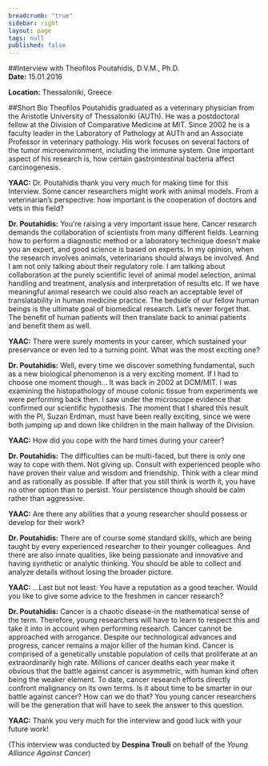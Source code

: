 ```yaml
---
breadcrumb: "true"
sidebar: right
layout: page
tags: null
published: false
---
```



##Interview with Theofilos Poutahidis, D.V.M., Ph.D.   
**Date:** 15.01.2016   

**Location:** Thessaloniki, Greece   


##Short Bio
Theofilos Poutahidis graduated as a veterinary physician from the Aristotle University of Thessaloniki (AUTh). He was a postdoctoral fellow at the Division of Comparative Medicine at MIT. Since 2002 he is a faculty leader in the Laboratory of Pathology at AUTh and an Associate Professor in veterinary pathology.  His work focuses on several factors of the tumor microenvironment, including the immune system. One important aspect of his research is, how certain gastrointestinal bacteria affect carcinogenesis.

**YAAC:** Dr. Poutahidis thank you very much for making time for this Interview. Some cancer researchers might work with animal models. From a veterinarian’s perspective: how important is the cooperation of doctors and vets in this field? 

**Dr. Poutahidis:** You're raising a very important issue here. Cancer research demands the collaboration of scientists from many different fields. Learning how to perform a diagnostic method or a laboratory technique doesn't make you an expert, and good science is based on experts. In my opinion, when the research involves animals, veterinarians should always be involved. And I am not only talking about their regulatory role. I am talking about collaboration at the purely scientific level of animal model selection, animal handling and treatment, analysis and interpretation of results etc. If we have meaningful animal research we could also reach an acceptable level of translatability in human medicine practice. The bedside of our fellow human beings is the ultimate goal of biomedical research. Let’s never forget that. The benefit of human patients will then translate back to animal patients and benefit them as well.  

**YAAC:** There were surely moments in your career, which sustained your preservance or even led to a turning point. What was the most exciting one?   

**Dr. Poutahidis:** Well, every time we discover something fundamental, such as a new biological phenomenon is a very exciting moment. If I had to choose one moment though... It was back in 2002 at DCM/MIT. I was examining the histopathology of mouse colonic tissue from experiments we were performing back then. I saw under the microscope evidence that confirmed our scientific hypothesis. The moment that I shared this result with the PI, Suzan Erdman, must have been really exciting, since we were both jumping up and down like children in the main hallway of the Division. 

**YAAC:** How did you cope with the hard times during your career?   

**Dr. Poutahidis:** The difficulties can be multi-faced, but there is only one way to cope with them. Not giving up. Consult with experienced people who have proven their value and wisdom and friendship. Think with a clear mind and as rationally as possible. If after that you still think is worth it, you have no other option than to persist. Your persistence though should be calm rather than aggressive.  

**YAAC:** Are there any abilities that a young researcher should possess or develop for their work?

**Dr. Poutahidis:** There are of course some standard skills, which are being taught by every experienced researcher to their younger colleagues. And there are also innate qualities, like being passionate and innovative and having synthetic or analytic thinking. You should be able to collect and analyze details without losing the broader picture. 

**YAAC:** …Last but not least: You have a reputation as a good teacher. Would you like to give some advice to the freshmen in cancer research?

**Dr. Poutahidis:** Cancer is a chaotic disease-in the mathematical sense of the term. Therefore, young researchers will have to learn to respect this and take it into in account when performing research. Cancer cannot be approached with arrogance. Despite our technological advances and progress, cancer remains a major killer of the human kind. Cancer is comprised of a genetically unstable population of cells that proliferate at an extraordinarily high rate. Millions of cancer deaths each year make it obvious that the battle against cancer is asymmetric, with human kind often being the weaker element. To date, cancer research efforts directly confront malignancy on its own terms. Is it about time to be smarter in our battle against cancer? How can we do that? You young cancer researchers will be the generation that will have to seek the answer to this question.   
  

**YAAC:** Thank you very much for the interview and good luck with your future work!

(This interview was conducted by **Despina Trouli** on behalf of the _Young Alliance Against Cancer_)



